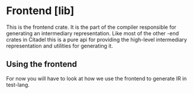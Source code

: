 # Frontend [lib]

This is the frontend crate. It is the part of the compiler responsible for generating an intermediary representation.
Like most of the other -end crates in Citadel this is a pure api for providing the high-level intermediary representation
and utilities for generating it.

## Using the frontend

For now you will have to look at how we use the frontend to generate IR in test-lang.
